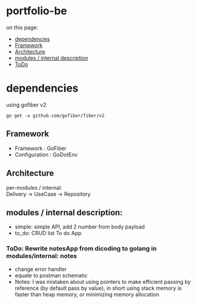 # portfolio-be

on this page:
- [dependencies](#dependencies)
- [Framework](#framework)
- [Architecture](#architecture-folder)
- [modules / internal description](#modules--internal-description)
- [ToDo](#todo-rewrite-notesapp-from-dicoding-to-golang-in-modulesinternal-notes)

# dependencies

using gofiber v2  
```
go get -u github.com/gofiber/fiber/v2
```

## Framework

- Framework : GoFiber
- Configuration : GoDotEnv

## Architecture

per-modules / internal:  
Delivery -> UseCase -> Repository

## modules / internal description:

- simple: simple API, add 2 number from body payload
- to_do: CRUD list To do App

### ToDo: Rewrite notesApp from dicoding to golang in modules/internal: notes
- change error handler
- equate to postman schematic
- Notes: I was mistaken about using pointers to make efficient passing by reference (by default pass by value), in short using stack memory is faster than heap memory, or minimizing memory allocation